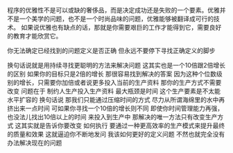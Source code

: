 程序的优雅性不是可以或缺的奢侈品，而是决定成功还是失败的一个要素。优雅并不是一个美学的问题，也不是一个时尚品味的问题，优雅能够被翻译成可行的技术。
如果说优雅也有缺点的话，那就是你需要艰巨的工作才能得到它，需要良好的教育才能欣赏它。

你无法确定已经找到的问题定义是否正确 但永远不要停下寻找正确定义的脚步

换句话说就是用持续寻找更聪明的方法来解决问题 这其实也是一个10倍跟2倍增长的区别 如果你的目标只是2倍的增长 那很容易找到解决的答案 因为这种个位数级别的增长，只需要你加倍或者说更多投入当前的生产资料 那你的生产方式不需要改变 问题在于 制约人生产投入生产资料 最大瓶颈是时间 这个生产要素是不太能水平扩容的 换句话说 那我们只能通过压缩时间的方式 尽力从所谓海绵里的水中再挤出来一点时间
可如果你寻找一个10倍的增长则不同 即使你时间管理能力再强，也没法儿找出10倍以上的时间 来投入到生产中 那解决的唯一方法只有改变生产方式 这其实就是告诉你要改变 如何执行 要通过一种更高效率的生产模式来提升最终的质量和效果 这就逼迫你不断地发问 我该如何更好的定义问题 不然也就完全没有办法解决现在的问题